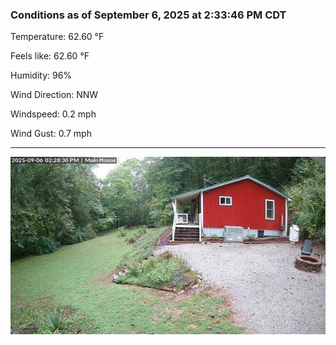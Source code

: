 ### Conditions as of September 6, 2025 at 2:33:46 PM CDT 

Temperature: 62.60 &deg;F

Feels like: 62.60 &deg;F

Humidity: 96%

Wind Direction: NNW

Windspeed: 0.2 mph

Wind Gust: 0.7 mph

---

<img src="./images/latest.jpeg"/>

